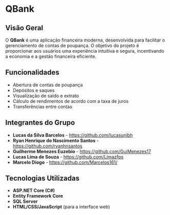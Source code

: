 # QBank

## Visão Geral
O **QBank** é uma aplicação financeira moderna, desenvolvida para facilitar o gerenciamento de contas de poupança. O objetivo do projeto é proporcionar aos usuários uma experiência intuitiva e segura, incentivando a economia e a gestão financeira eficiente.

## Funcionalidades
- Abertura de contas de poupança
- Depósitos e saques
- Visualização de saldo e extrato
- Cálculo de rendimentos de acordo com a taxa de juros
- Transferências entre contas

## Integrantes do Grupo
- **Lucas da Silva Barcelos** - https://github.com/lucasunibh
- **Ryan Henrique do Nascimento Santos** - https://github.com/ryanhnsantos
- **Guilherme Menezes Euzebio** - https://github.com/GuiMenezes17
- **Lucas Lima de Souza** - https://github.com/Limazfps
- **Marcelo Diogo** - https://github.com/Marcelos161/

## Tecnologias Utilizadas
- **ASP.NET Core (C#)**
- **Entity Framework Core**
- **SQL Server**
- **HTML/CSS/JavaScript** (para a interface web)

